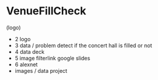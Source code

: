 # VenueFillCheck
(logo)
- 2 logo
- 3 data / problem detect if the concert hall is filled or not 
- 4 data deck 
- 5 image filterlink google slides 
- 6 alexnet
- images / data project 
